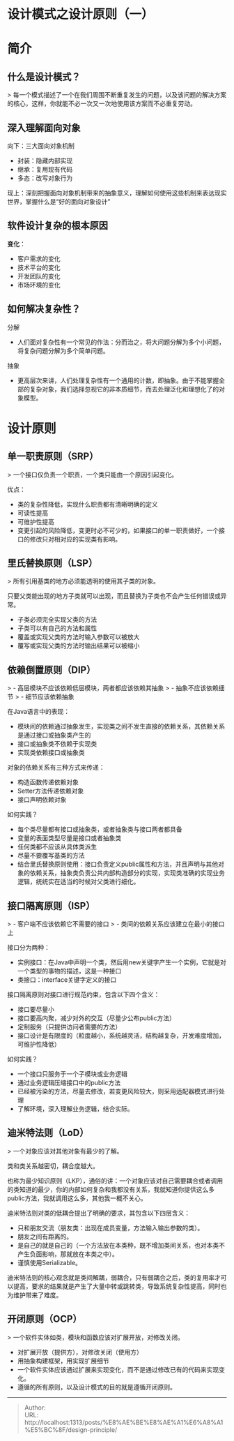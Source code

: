 # 设计模式之设计原则（一）


# 简介

## 什么是设计模式？

&gt; 每一个模式描述了一个在我们周围不断重复发生的问题，以及该问题的解决方案的核心，这样，你就能不必一次又一次地使用该方案而不必重复劳动。



## 深入理解面向对象

向下：三大面向对象机制
- 封装：隐藏内部实现
- 继承：复用现有代码
- 多态：改写对象行为

现上：深刻把握面向对象机制带来的抽象意义，理解如何使用这些机制来表达现实世界，掌握什么是“好的面向对象设计”



## 软件设计复杂的根本原因

**变化**：

- 客户需求的变化
- 技术平台的变化
- 开发团队的变化
- 市场环境的变化



## 如何解决复杂性？

分解
- 人们面对复杂性有一个常见的作法：分而治之，将大问题分解为多个小问题，将复杂问题分解为多个简单问题。

抽象
- 更高层次来讲，人们处理复杂性有一个通用的计数，即抽象。由于不能掌握全部的复杂对象，我们选择忽视它的非本质细节，而去处理泛化和理想化了的对象模型。



# 设计原则



## 单一职责原则（SRP）

&gt; 一个接口仅负责一个职责，一个类只能由一个原因引起变化。

优点：
- 类的复杂性降低，实现什么职责都有清晰明确的定义
- 可读性提高 
- 可维护性提高
- 变更引起的风险降低，变更时必不可少的，如果接口的单一职责做好，一个接口的修改只对相对应的实现类有影响。




## 里氏替换原则（LSP）
&gt; 所有引用基类的地方必须能透明的使用其子类的对象。

只要父类能出现的地方子类就可以出现，而且替换为子类也不会产生任何错误或异常。

- 子类必须完全实现父类的方法
- 子类可以有自己的方法和属性
- 覆盖或实现父类的方法时输入参数可以被放大
- 覆写或实现父类的方法时输出结果可以被缩小



## 依赖倒置原则（DIP）

&gt; - 高层模块不应该依赖低层模块，两者都应该依赖其抽象
&gt; - 抽象不应该依赖细节
&gt; - 细节应该依赖抽象



在Java语言中的表现：
- 模块间的依赖通过抽象发生，实现类之间不发生直接的依赖关系，其依赖关系是通过接口或抽象类产生的
- 接口或抽象类不依赖于实现类
- 实现类依赖接口或抽象类




对象的依赖关系有三种方式来传递：
- 构造函数传递依赖对象
- Setter方法传递依赖对象
- 接口声明依赖对象




如何实践？
- 每个类尽量都有接口或抽象类，或者抽象类与接口两者都具备
- 变量的表面类型尽量是接口或者抽象类
- 任何类都不应该从具体类派生
- 尽量不要覆写基类的方法
- 结合里氏替换原则使用：接口负责定义public属性和方法，并且声明与其他对象的依赖关系，抽象类负责公共内部构造部分的实现，实现类准确的实现业务逻辑，统统实在适当的时候对父类进行细化。



## 接口隔离原则（ISP）

&gt; - 客户端不应该依赖它不需要的接口
&gt; - 类间的依赖关系应该建立在最小的接口上



接口分为两种：
- 实例接口：在Java中声明一个类，然后用new关键字产生一个实例，它就是对一个类型的事物的描述，这是一种接口
- 类接口：interface关键字定义的接口

接口隔离原则对接口进行规范约束，包含以下四个含义：
- 接口要尽量小
- 接口要高内聚，减少对外的交互（尽量少公布public方法）
- 定制服务（只提供访问者需要的方法）
- 接口设计是有限度的（粒度越小，系统越灵活，结构越复杂，开发难度增加，可维护性降低）

如何实践？
- 一个接口只服务于一个子模块或业务逻辑
- 通过业务逻辑压缩接口中的public方法
- 已经被污染的方法，尽量去修改，若变更风险较大，则采用适配器模式进行处理
- 了解环境，深入理解业务逻辑，结合实际。



## 迪米特法则（LoD）

&gt; 一个对象应该对其他对象有最少的了解。

类和类关系越密切，耦合度越大。

也称为最少知识原则（LKP），通俗的讲：一个对象应该对自己需要耦合或者调用的类知道的最少，你的内部如何复杂和我都没有关系，我就知道你提供这么多public方法，我就调用这么多，其他我一概不关心。

迪米特法则对类的低耦合提出了明确的要求，其包含以下四层含义：
- 只和朋友交流（朋友类：出现在成员变量，方法输入输出参数的类）。
- 朋友之间有距离的。
- 是自己的就是自己的（一个方法放在本类种，既不增加类间关系，也对本类不产生负面影响，那就放在本类之中）。
- 谨慎使用Serializable。



迪米特法则的核心观念就是类间解耦，弱耦合，只有弱耦合之后，类的复用率才可以提高，要求的结果就是产生了大量中转或跳转类，导致系统复杂性提高，同时也为维护带来了难度。



## 开闭原则（OCP）

&gt; 一个软件实体如类，模块和函数应该对扩展开放，对修改关闭。

- 对扩展开放（提供方），对修改关闭（使用方）
- 用抽象构建框架，用实现扩展细节
- 一个软件实体应该通过扩展来实现变化，而不是通过修改已有的代码来实现变化。
- 遵循的所有原则，以及设计模式的目的就是遵循开闭原则。

---

> Author:   
> URL: http://localhost:1313/posts/%E8%AE%BE%E8%AE%A1%E6%A8%A1%E5%BC%8F/design-principle/  

